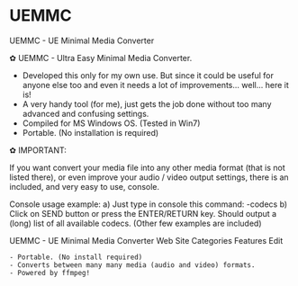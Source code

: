 # UEMMC
UEMMC - UE Minimal Media Converter

✿ UEMMC - Ultra Easy Minimal Media Converter.
- Developed this only for my own use. But since it could be useful for anyone else too and even it needs a lot of improvements... well... here it is!
- A very handy tool (for me), just gets the job done without too many advanced and confusing settings.
- Compiled for MS Windows OS. (Tested in Win7)
- Portable. (No installation is required)

✿ IMPORTANT:

If you want convert your media file into any other media format (that is not listed there), or even improve your audio / video output settings, there is an included, and very easy to use, console.

Console usage example:
a) Just type in console this command: -codecs
b) Click on SEND button or press the ENTER/RETURN key.
Should output a (long) list of all available codecs. (Other few examples are included)

UEMMC - UE Minimal Media Converter Web Site
Categories
Features
Edit

    - Portable. (No install required)
    - Converts between many many media (audio and video) formats.
    - Powered by ffmpeg!


